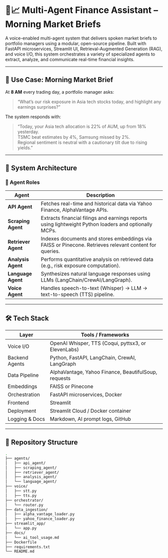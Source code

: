 # 🧠📈 Multi-Agent Finance Assistant – Morning Market Briefs

A voice-enabled multi-agent system that delivers spoken market briefs to portfolio managers using a modular, open-source pipeline. Built with FastAPI microservices, Streamlit UI, Retrieval-Augmented Generation (RAG), and voice I/O, this system orchestrates a variety of specialized agents to extract, analyze, and communicate real-time financial insights.

---

## 🚀 Use Case: Morning Market Brief

At **8 AM** every trading day, a portfolio manager asks:

> “What’s our risk exposure in Asia tech stocks today, and highlight any earnings surprises?”

The system responds with:

> “Today, your Asia tech allocation is 22% of AUM, up from 18% yesterday.  
> TSMC beat estimates by 4%, Samsung missed by 2%.  
> Regional sentiment is neutral with a cautionary tilt due to rising yields.”

---

## 🧩 System Architecture

### 🔧 Agent Roles

| Agent         | Description |
|---------------|-------------|
| **API Agent** | Fetches real-time and historical data via Yahoo Finance, AlphaVantage APIs. |
| **Scraping Agent** | Extracts financial filings and earnings reports using lightweight Python loaders and optionally MCPs. |
| **Retriever Agent** | Indexes documents and stores embeddings via FAISS or Pinecone. Retrieves relevant content for queries. |
| **Analysis Agent** | Performs quantitative analysis on retrieved data (e.g., risk exposure computation). |
| **Language Agent** | Synthesizes natural language responses using LLMs (LangChain/CrewAI/LangGraph). |
| **Voice Agent** | Handles speech-to-text (Whisper) → LLM → text-to-speech (TTS) pipeline. |

---

## 🛠️ Tech Stack

| Layer           | Tools / Frameworks |
|-----------------|--------------------|
| Voice I/O       | OpenAI Whisper, TTS (Coqui, pyttsx3, or ElevenLabs) |
| Backend Agents  | Python, FastAPI, LangChain, CrewAI, LangGraph |
| Data Pipeline   | AlphaVantage, Yahoo Finance, BeautifulSoup, requests |
| Embeddings      | FAISS or Pinecone |
| Orchestration   | FastAPI microservices, Docker |
| Frontend        | Streamlit |
| Deployment      | Streamlit Cloud / Docker container |
| Logging & Docs  | Markdown, AI prompt logs, GitHub |

---

## 📂 Repository Structure

```bash
.
├── agents/
│   ├── api_agent/
│   ├── scraping_agent/
│   ├── retriever_agent/
│   ├── analysis_agent/
│   └── language_agent/
├── voice/
│   ├── stt.py
│   ├── tts.py
├── orchestrator/
│   └── router.py
├── data_ingestion/
│   ├── alpha_vantage_loader.py
│   ├── yahoo_finance_loader.py
├── streamlit_app/
│   └── app.py
├── docs/
│   └── ai_tool_usage.md
├── Dockerfile
├── requirements.txt
└── README.md
